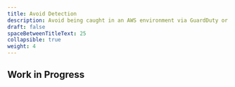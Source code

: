 ```yaml
---
title: Avoid Detection
description: Avoid being caught in an AWS environment via GuardDuty or CloudTrail. These techniques will help you keep a low profile.
draft: false
spaceBetweenTitleText: 25
collapsible: true
weight: 4
---
```

## Work in Progress